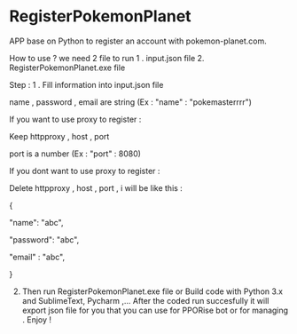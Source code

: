 # RegisterPokemonPlanet
 
 APP base on Python to register an account with pokemon-planet.com. 
 
 How to use ? 
 we need  2 file to run 
 1 . input.json file
 2. RegisterPokemonPlanet.exe file 
 
 Step :
 1 . Fill information into input.json file
 
 name , password , email are string (Ex : "name" : "pokemasterrrr")
 
 If you want to use proxy to register :
 
 Keep httpproxy , host , port 
 
 port is a number (Ex : "port" : 8080)
 
 
 If you dont want to use proxy to register  :
 
 Delete httpproxy , host , port  , i will be like this  :
 
 {
 
  "name": "abc",
  
  "password": "abc",
  
  "email" : "abc",
  
  }
  
 2. Then run RegisterPokemonPlanet.exe file or Build code with Python 3.x and SublimeText, Pycharm ,...
 After  the coded  run succesfully  it will export json file for you that you can use for PPORise bot or for managing . Enjoy !
